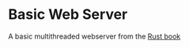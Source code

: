 # Basic Web Server

A basic multithreaded webserver from the [Rust book](https://doc.rust-lang.org/book/ch20-00-final-project-a-web-server.html)